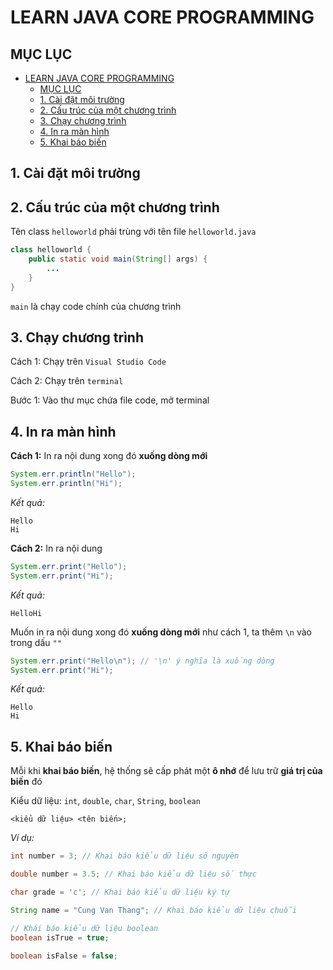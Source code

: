 # LEARN JAVA CORE PROGRAMMING

## MỤC LỤC
- [LEARN JAVA CORE PROGRAMMING](#learn-java-core-programming)
  - [MỤC LỤC](#mục-lục)
  - [1. Cài đặt môi trường](#1-cài-đặt-môi-trường)
  - [2. Cấu trúc của một chương trình](#2-cấu-trúc-của-một-chương-trình)
  - [3. Chạy chương trình](#3-chạy-chương-trình)
  - [4. In ra màn hình](#4-in-ra-màn-hình)
  - [5. Khai báo biến](#5-khai-báo-biến)

## 1. Cài đặt môi trường

## 2. Cấu trúc của một chương trình

Tên class `helloworld` phải trùng với tên file `helloworld.java`

```java
class helloworld {
    public static void main(String[] args) {
        ...
    }
}
```

`main` là chạy code chính của chương trình

## 3. Chạy chương trình

Cách 1: Chạy trên `Visual Studio Code`

Cách 2: Chạy trên `terminal`

Bước 1: Vào thư mục chứa file code, mở terminal

## 4. In ra màn hình

**Cách 1:** In ra nội dung xong đó **xuống dòng mới**

```java
System.err.println("Hello");
System.err.println("Hi");
```

*Kết quả:*

```
Hello
Hi
```

**Cách 2:** In ra nội dung 

```java
System.err.print("Hello");
System.err.print("Hi");
```

*Kết quả:*

```
HelloHi
```

Muốn in ra nội dung xong đó **xuống dòng mới** như cách 1, ta thêm `\n` vào trong dấu `""`

```java
System.err.print("Hello\n"); // '\n' ý nghĩa là xuống dòng
System.err.print("Hi");
```

*Kết quả:*

```
Hello
Hi
```

## 5. Khai báo biến

Mỗi khi **khai báo biến**, hệ thống sẽ cấp phát một **ô nhớ** để lưu trữ **giá trị của biến** đó

Kiểu dữ liệu: `int`, `double`, `char`, `String`, `boolean`

```
<kiểu dữ liệu> <tên biến>;
```

*Ví dụ:*

```java
int number = 3; // Khai báo kiểu dữ liệu sô nguyên
```

```java
double number = 3.5; // Khai báo kiểu dữ liệu số thực
```

```java
char grade = 'c'; // Khai báo kiểu dữ liệu ký tự
```

```java
String name = "Cung Van Thang"; // Khai báo kiểu dữ liệu chuỗi
```

```java
// Khái báo kiểu dữ liệu boolean
boolean isTrue = true; 

boolean isFalse = false; 
```
